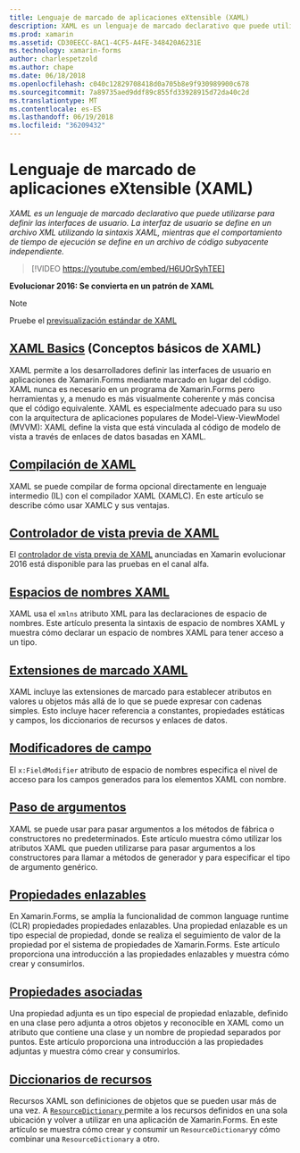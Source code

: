 ```yaml
---
title: Lenguaje de marcado de aplicaciones eXtensible (XAML)
description: XAML es un lenguaje de marcado declarativo que puede utilizarse para definir las interfaces de usuario. La interfaz de usuario se define en un archivo XML utilizando la sintaxis XAML, mientras que el comportamiento de tiempo de ejecución se define en un archivo de código subyacente independiente.
ms.prod: xamarin
ms.assetid: CD30EECC-8AC1-4CF5-A4FE-348420A6231E
ms.technology: xamarin-forms
author: charlespetzold
ms.author: chape
ms.date: 06/18/2018
ms.openlocfilehash: c040c12829708418d0a705b8e9f930989900c678
ms.sourcegitcommit: 7a89735aed9ddf89c855fd33928915d72da40c2d
ms.translationtype: MT
ms.contentlocale: es-ES
ms.lasthandoff: 06/19/2018
ms.locfileid: "36209432"
---
```

# <a name="extensible-application-markup-language-xaml"></a>Lenguaje de marcado de aplicaciones eXtensible (XAML)

_XAML es un lenguaje de marcado declarativo que puede utilizarse para definir las interfaces de usuario. La interfaz de usuario se define en un archivo XML utilizando la sintaxis XAML, mientras que el comportamiento de tiempo de ejecución se define en un archivo de código subyacente independiente._

> [!VIDEO https://youtube.com/embed/H6UOrSyhTEE]

**Evolucionar 2016: Se convierta en un patrón de XAML**

> [!NOTE]
> Pruebe el [previsualización estándar de XAML](standard/index.md)

<a name="xaml" />

## <a name="xaml-basicsxaml-basicsindexmd"></a>[XAML Basics](xaml-basics/index.md) (Conceptos básicos de XAML)

XAML permite a los desarrolladores definir las interfaces de usuario en aplicaciones de Xamarin.Forms mediante marcado en lugar del código. XAML nunca es necesario en un programa de Xamarin.Forms pero herramientas y, a menudo es más visualmente coherente y más concisa que el código equivalente. XAML es especialmente adecuado para su uso con la arquitectura de aplicaciones populares de Model-View-ViewModel (MVVM): XAML define la vista que está vinculada al código de modelo de vista a través de enlaces de datos basadas en XAML.

## <a name="xaml-compilationxamlcmd"></a>[Compilación de XAML](xamlc.md)

XAML se puede compilar de forma opcional directamente en lenguaje intermedio (IL) con el compilador XAML (XAMLC). En este artículo se describe cómo usar XAMLC y sus ventajas.

## <a name="xaml-previewerxaml-previewermd"></a>[Controlador de vista previa de XAML](xaml-previewer.md)

El [controlador de vista previa de XAML](~/xamarin-forms/xaml/xaml-previewer.md) anunciadas en Xamarin evolucionar 2016 está disponible para las pruebas en el canal alfa.

## <a name="xaml-namespacesnamespacesmd"></a>[Espacios de nombres XAML](namespaces.md)

XAML usa el `xmlns` atributo XML para las declaraciones de espacio de nombres. Este artículo presenta la sintaxis de espacio de nombres XAML y muestra cómo declarar un espacio de nombres XAML para tener acceso a un tipo.

## <a name="xaml-markup-extensionsmarkup-extensionsindexmd"></a>[Extensiones de marcado XAML](markup-extensions/index.md)

XAML incluye las extensiones de marcado para establecer atributos en valores u objetos más allá de lo que se puede expresar con cadenas simples. Esto incluye hacer referencia a constantes, propiedades estáticas y campos, los diccionarios de recursos y enlaces de datos.

## <a name="field-modifiersfield-modifiersmd"></a>[Modificadores de campo](field-modifiers.md)

El `x:FieldModifier` atributo de espacio de nombres especifica el nivel de acceso para los campos generados para los elementos XAML con nombre.

## <a name="passing-argumentspassing-argumentsmd"></a>[Paso de argumentos](passing-arguments.md)

XAML se puede usar para pasar argumentos a los métodos de fábrica o constructores no predeterminados. Este artículo muestra cómo utilizar los atributos XAML que pueden utilizarse para pasar argumentos a los constructores para llamar a métodos de generador y para especificar el tipo de argumento genérico.

## <a name="bindable-propertiesbindable-propertiesmd"></a>[Propiedades enlazables](bindable-properties.md)

En Xamarin.Forms, se amplía la funcionalidad de common language runtime (CLR) propiedades propiedades enlazables. Una propiedad enlazable es un tipo especial de propiedad, donde se realiza el seguimiento de valor de la propiedad por el sistema de propiedades de Xamarin.Forms. Este artículo proporciona una introducción a las propiedades enlazables y muestra cómo crear y consumirlos.

## <a name="attached-propertiesattached-propertiesmd"></a>[Propiedades asociadas](attached-properties.md)

Una propiedad adjunta es un tipo especial de propiedad enlazable, definido en una clase pero adjunta a otros objetos y reconocible en XAML como un atributo que contiene una clase y un nombre de propiedad separados por puntos. Este artículo proporciona una introducción a las propiedades adjuntas y muestra cómo crear y consumirlos.

## <a name="resource-dictionariesresource-dictionariesmd"></a>[Diccionarios de recursos](resource-dictionaries.md)

Recursos XAML son definiciones de objetos que se pueden usar más de una vez. A [ `ResourceDictionary` ](https://developer.xamarin.com/api/type/Xamarin.Forms.ResourceDictionary/) permite a los recursos definidos en una sola ubicación y volver a utilizar en una aplicación de Xamarin.Forms. En este artículo se muestra cómo crear y consumir un `ResourceDictionary`y cómo combinar una `ResourceDictionary` a otro.
